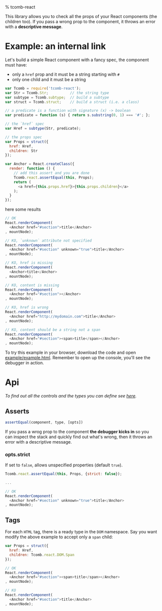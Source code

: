 % tcomb-react

This library allows you to check all the props of your React components (the children too). If you pass a wrong
prop to the component, it throws an error with a **descriptive message**.

# Example: an internal link

Let's build a simple React component with a fancy spec, the component must have:

- only a `href` prop and it must be a string starting with `#`
- only one child and it must be a string

```js
var Tcomb = require('tcomb-react');
var Str = Tcomb.Str;          // the string type
var subtype = Tcomb.subtype;  // build a subtype
var struct = Tcomb.struct;    // build a struct (i.e. a class)

// a predicate is a function with signature (x) -> boolean
var predicate = function (s) { return s.substring(0, 1) === '#'; };

// the `href` spec
var Href = subtype(Str, predicate);

// the props spec
var Props = struct({
  href: Href,
  children: Str
});

var Anchor = React.createClass({
  render: function () {
    // add this assert and you are done
    Tcomb.react.assertEqual(this, Props);
    return (
      <a href={this.props.href}>{this.props.children}</a>
    );
  }
});
```

here some results

```js
// OK
React.renderComponent(
  <Anchor href="#section">title</Anchor>
, mountNode);

// KO, `unknown` attribute not specified
React.renderComponent(
  <Anchor href="#section" unknown="true">title</Anchor>
, mountNode);

// KO, href is missing
React.renderComponent(
  <Anchor>title</Anchor>
, mountNode);

// KO, content is missing
React.renderComponent(
  <Anchor href="#section"></Anchor>
, mountNode);

// KO, href is wrong
React.renderComponent(
  <Anchor href="http://mydomain.com">title</Anchor>
, mountNode);

// KO, content should be a string not a span
React.renderComponent(
  <Anchor href="#section"><span>title</span></Anchor>
, mountNode);
```

To try this example in your browser, download the code and open [example/example.html](example/example.html).
Remember to open up the console, you'll see the debugger in action.

# Api

*To find out all the controls and the types you can define see [here](https://github.com/gcanti/tcomb).*

## Asserts

```js
assertEqual(component, type, [opts])
```

If you pass a wrog prop to the component **the debugger kicks in** so you can inspect the stack and quickly find out what's wrong, then it throws an error with a descriptive message.

### opts.strict

If set to `false`, allows unspecified properties (default `true`).

```js
Tcomb.react.assertEqual(this, Props, {strict: false});

...

// OK
React.renderComponent(
  <Anchor href="#section" unknown="true">title</Anchor>
, mountNode);
```

## Tags

For each `HTML` tag, there is a ready type in the `DOM` namespace.
Say you want modify the above example to accept only a `span` child:

```js
var Props = struct({
  href: Href,
  children: Tcomb.react.DOM.Span
});

// OK
React.renderComponent(
  <Anchor href="#section"><span>title</span></Anchor>
, mountNode);

// KO
React.renderComponent(
  <Anchor href="#section">title</Anchor>
, mountNode);
```